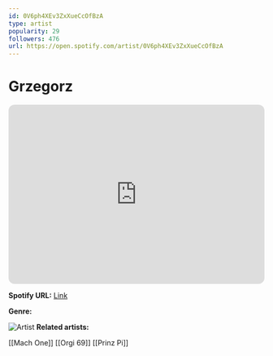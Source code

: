 ```yaml
---
id: 0V6ph4XEv3ZxXueCcOfBzA
type: artist
popularity: 29
followers: 476
url: https://open.spotify.com/artist/0V6ph4XEv3ZxXueCcOfBzA
---
```

# Grzegorz

<iframe style="border-radius:12px" src="https://open.spotify.com/embed/artist/0V6ph4XEv3ZxXueCcOfBzA" width="100%" height="352" frameBorder="0" allowfullscreen="" allow="autoplay; clipboard-write; encrypted-media; fullscreen; picture-in-picture" loading="lazy"></iframe>

**Spotify URL:** [Link](https://open.spotify.com/artist/0V6ph4XEv3ZxXueCcOfBzA)

**Genre:** 

![Artist](https://i.scdn.co/image/ab6761610000e5ebd8d900b443c74ff7e9a5d435)
**Related artists:**

[[Mach One]]
[[Orgi 69]]
[[Prinz Pi]]
